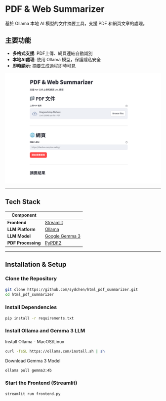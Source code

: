 # PDF & Web Summarizer

基於 Ollama 本地 AI 模型的文件摘要工具，支援 PDF 和網頁文章的處理。

## 主要功能

- **多格式支援**: PDF上傳、網頁連結自動識別
- **本地AI處理**: 使用 Ollama 模型，保護隱私安全
- **即時顯示**: 摘要生成過程即時可見

![](screenshot.png)

---

## Tech Stack

| Component          |                                                                            |
| ------------------ | -------------------------------------------------------------------------- |
| **Frontend**       | [Streamlit](https://streamlit.io/)                                         |
| **LLM Platform**   | [Ollama](https://ollama.com/)                                              |
| **LLM Model**      | [Google Gemma 3](https://developers.googleblog.com/en/introducing-gemma3/) |
| **PDF Processing** | [PyPDF2](https://pypi.org/project/PyPDF2/)                                 |

---

## Installation & Setup

### Clone the Repository

```bash
git clone https://github.com/sydchen/html_pdf_summarizer.git
cd html_pdf_summarizer
```

### Install Dependencies

```bash
pip install -r requirements.txt
```

### Install Ollama and Gemma 3 LLM

Install Ollama - MacOS/Linux

```bash
curl -fsSL https://ollama.com/install.sh | sh
```

Download Gemma 3 Model

```bash
ollama pull gemma3:4b
```

### Start the Frontend (Streamlit)

```bash
streamlit run frontend.py
```
